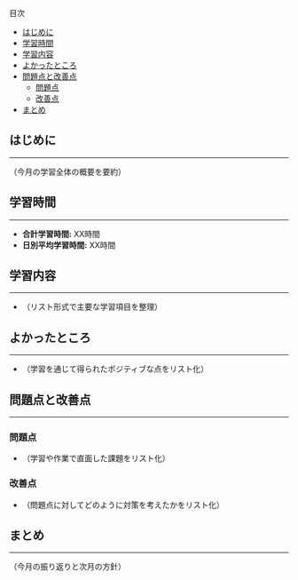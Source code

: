 目次
- [はじめに](#はじめに)
- [学習時間](#学習時間)
- [学習内容](#学習内容)
- [よかったところ](#よかったところ)
- [問題点と改善点](#問題点と改善点)
  - [問題点](#問題点)
  - [改善点](#改善点)
- [まとめ](#まとめ)


## はじめに
---
（今月の学習全体の概要を要約）


## 学習時間
---
- **合計学習時間:** XX時間  
- **日別平均学習時間:** XX時間


## 学習内容
---
- （リスト形式で主要な学習項目を整理）


## よかったところ
---
- （学習を通じて得られたポジティブな点をリスト化）



## 問題点と改善点
---

  ### 問題点
  - （学習や作業で直面した課題をリスト化）
  
  ### 改善点
  - （問題点に対してどのように対策を考えたかをリスト化）



## まとめ
---
（今月の振り返りと次月の方針）
